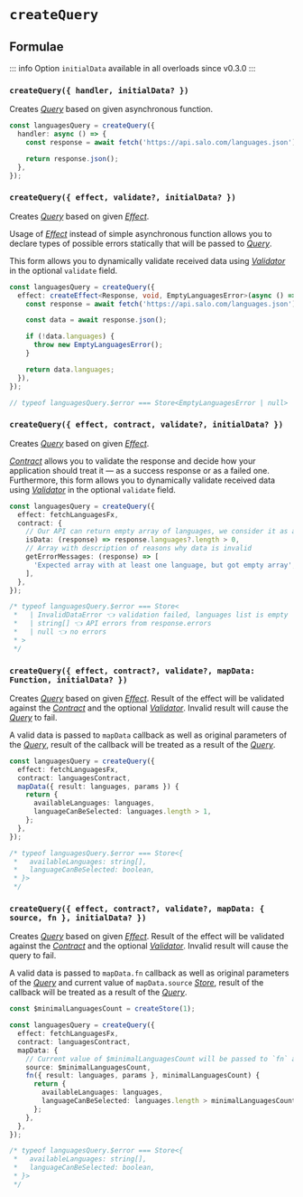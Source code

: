 # `createQuery`

## Formulae

::: info
Option `initialData` available in all overloads since v0.3.0
:::

### `createQuery({ handler, initialData? })`

Creates [_Query_](/api/primitives/query) based on given asynchronous function.

```ts
const languagesQuery = createQuery({
  handler: async () => {
    const response = await fetch('https://api.salo.com/languages.json');

    return response.json();
  },
});
```

### `createQuery({ effect, validate?, initialData? })`

Creates [_Query_](/api/primitives/query) based on given [_Effect_](https://effector.dev/docs/api/effector/effect).

Usage of [_Effect_](https://effector.dev/docs/api/effector/effect) instead of simple asynchronous function allows you to declare types of possible errors statically that will be passed to [_Query_](/api/primitives/query).

This form allows you to dynamically validate received data using [_Validator_](/api/primitives/validator) in the optional `validate` field.

```ts
const languagesQuery = createQuery({
  effect: createEffect<Response, void, EmptyLanguagesError>(async () => {
    const response = await fetch('https://api.salo.com/languages.json');

    const data = await response.json();

    if (!data.languages) {
      throw new EmptyLanguagesError();
    }

    return data.languages;
  }),
});

// typeof languagesQuery.$error === Store<EmptyLanguagesError | null>
```

### `createQuery({ effect, contract, validate?, initialData? })`

Creates [_Query_](/api/primitives/query) based on given [_Effect_](https://effector.dev/docs/api/effector/effect).

[_Contract_](../primitives/contract) allows you to validate the response and decide how your application should treat it — as a success response or as a failed one. Furthermore, this form allows you to dynamically validate received data using [_Validator_](/api/primitives/validator) in the optional `validate` field.

```ts
const languagesQuery = createQuery({
  effect: fetchLanguagesFx,
  contract: {
    // Our API can return empty array of languages, we consider it as an invalid data
    isData: (response) => response.languages?.length > 0,
    // Array with description of reasons why data is invalid
    getErrorMessages: (response) => [
      'Expected array with at least one language, but got empty array',
    ],
  },
});

/* typeof languagesQuery.$error === Store<
 *   | InvalidDataError 👈 validation failed, languages list is empty
 *   | string[] 👈 API errors from response.errors
 *   | null 👈 no errors
 * >
 */
```

### `createQuery({ effect, contract?, validate?, mapData: Function, initialData? })`

Creates [_Query_](/api/primitives/query) based on given [_Effect_](https://effector.dev/docs/api/effector/effect). Result of the effect will be validated against the [_Contract_](/api/primitives/contract) and the optional [_Validator_](/api/primitives/validator). Invalid result will cause the [_Query_](/api/primitives/query) to fail.

A valid data is passed to `mapData` callback as well as original parameters of the [_Query_](/api/primitives/query), result of the callback will be treated as a result of the [_Query_](/api/primitives/query).

```ts
const languagesQuery = createQuery({
  effect: fetchLanguagesFx,
  contract: languagesContract,
  mapData({ result: languages, params }) {
    return {
      availableLanguages: languages,
      languageCanBeSelected: languages.length > 1,
    };
  },
});

/* typeof languagesQuery.$error === Store<{
 *   availableLanguages: string[],
 *   languageCanBeSelected: boolean,
 * }>
 */
```

### `createQuery({ effect, contract?, validate?, mapData: { source, fn }, initialData? })`

Creates [_Query_](/api/primitives/query) based on given [_Effect_](https://effector.dev/docs/api/effector/effect). Result of the effect will be validated against the [_Contract_](/api/primitives/contract) and the optional [_Validator_](/api/primitives/validator). Invalid result will cause the query to fail.

A valid data is passed to `mapData.fn` callback as well as original parameters of the [_Query_](/api/primitives/query) and current value of `mapData.source` [_Store_](https://effector.dev/docs/api/effector/store), result of the callback will be treated as a result of the [_Query_](/api/primitives/query).

```ts
const $minimalLanguagesCount = createStore(1);

const languagesQuery = createQuery({
  effect: fetchLanguagesFx,
  contract: languagesContract,
  mapData: {
    // Current value of $minimalLanguagesCount will be passed to `fn` as a third argument
    source: $minimalLanguagesCount,
    fn({ result: languages, params }, minimalLanguagesCount) {
      return {
        availableLanguages: languages,
        languageCanBeSelected: languages.length > minimalLanguagesCount,
      };
    },
  },
});

/* typeof languagesQuery.$error === Store<{
 *   availableLanguages: string[],
 *   languageCanBeSelected: boolean,
 * }>
 */
```
